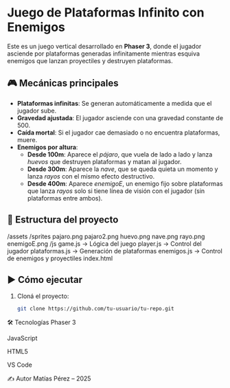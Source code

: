 # Juego de Plataformas Infinito con Enemigos

Este es un juego vertical desarrollado en **Phaser 3**, donde el jugador asciende por plataformas generadas infinitamente mientras esquiva enemigos que lanzan proyectiles y destruyen plataformas.

## 🎮 Mecánicas principales

- **Plataformas infinitas**: Se generan automáticamente a medida que el jugador sube.
- **Gravedad ajustada**: El jugador asciende con una gravedad constante de 500.
- **Caída mortal**: Si el jugador cae demasiado o no encuentra plataformas, muere.
- **Enemigos por altura**:
  - **Desde 100m**: Aparece el *pájaro*, que vuela de lado a lado y lanza *huevos* que destruyen plataformas y matan al jugador.
  - **Desde 300m**: Aparece la *nave*, que se queda quieta un momento y lanza *rayos* con el mismo efecto destructivo.
  - **Desde 400m**: Aparece *enemigoE*, un enemigo fijo sobre plataformas que lanza *rayos* solo si tiene línea de visión con el jugador (sin plataformas entre ambos).

## 📁 Estructura del proyecto

/assets
/sprites
pajaro.png
pajaro2.png
huevo.png
nave.png
rayo.png
enemigoE.png
/js
game.js → Lógica del juego
player.js → Control del jugador
plataformas.js → Generación de plataformas
enemigos.js → Control de enemigos y proyectiles
index.html


## ▶️ Cómo ejecutar

1. Cloná el proyecto:
   ```bash
   git clone https://github.com/tu-usuario/tu-repo.git

🛠️ Tecnologías
Phaser 3

JavaScript

HTML5

VS Code

✍️ Autor
Matías Pérez – 2025